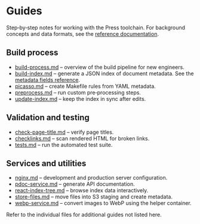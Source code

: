 # Guides

Step‑by‑step notes for working with the Press toolchain. For background
concepts and data formats, see the
[reference documentation](../reference/README.md).

## Build process
- [build-process.md](build-process.md) – overview of the build pipeline for new engineers.
- [build-index.md](build-index.md) – generate a JSON index of document
  metadata. See the [metadata fields reference](../reference/metadata-fields.md).
- [picasso.md](picasso.md) – create Makefile rules from YAML metadata.
- [preprocess.md](preprocess.md) – run custom pre‑processing steps.
- [update-index.md](update-index.md) – keep the index in sync after edits.

## Validation and testing
- [check-page-title.md](check-page-title.md) – verify page titles.
- [checklinks.md](checklinks.md) – scan rendered HTML for broken links.
- [tests.md](tests.md) – run the automated test suite.

## Services and utilities
- [nginx.md](nginx.md) – development and production server configuration.
- [pdoc-service.md](pdoc-service.md) – generate API documentation.
- [react-index-tree.md](react-index-tree.md) – browse index data interactively.
- [store-files.md](store-files.md) – move files into S3 staging and create metadata.
- [webp-service.md](webp-service.md) – convert images to WebP using the helper
  container.

Refer to the individual files for additional guides not listed here.
